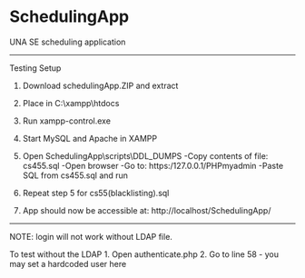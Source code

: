 # SchedulingApp
UNA SE scheduling application

-------------------------------------------------------------------------------
Testing Setup

1.	Download schedulingApp.ZIP and extract

2.	Place in C:\xampp\htdocs

3.	Run xampp-control.exe

4.	Start MySQL and Apache in XAMPP

5.	Open SchedulingApp\scripts\DDL_DUMPS
      -Copy contents of file: cs455.sql
      -Open browser
        -Go to: https:/127.0.0.1/PHPmyadmin
        -Paste SQL from cs455.sql and run

6.	Repeat step 5 for cs55(blacklisting).sql

7.	App should now be accessible at: http://localhost/SchedulingApp/

-------------------------------------------------------------------------------
NOTE: login will not work without LDAP file. 

To test without the LDAP 
	  1. Open authenticate.php
    2. Go to line 58 - you may set a hardcoded user here
